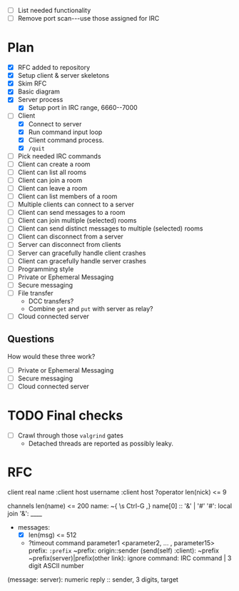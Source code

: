 - [ ] List needed functionality
- [ ] Remove port scan---use those assigned for IRC

# Plan

- [x] RFC added to repository
- [x] Setup client & server skeletons
- [x] Skim RFC
- [x] Basic diagram
- [x] Server process
	- [x] Setup port in IRC range, 6660--7000
- [ ] Client
	- [x] Connect to server
	- [x] Run command input loop
	- [x] Client command process.
	- [x] `/quit`
- [ ] Pick needed IRC commands
- [ ] Client can create a room
- [ ] Client can list all rooms
- [ ] Client can join a room
- [ ] Client can leave a room
- [ ] Client can list members of a room
- [ ] Multiple clients can connect to a server
- [ ] Client can send messages to a room
- [ ] Client can join multiple (selected) rooms
- [ ] Client can send distinct messages to multiple (selected) rooms
- [ ] Client can disconnect from a server
- [ ] Server can disconnect from clients
- [ ] Server can gracefully handle client crashes
- [ ] Client can gracefully handle server crashes
- [ ] Programming style
- [ ] Private or Ephemeral Messaging
- [ ] Secure messaging
- [ ] File transfer
	- DCC transfers?
	- Combine `get` and `put` with server as relay?
- [ ] Cloud connected server

## Questions

How would these three work?

- [ ] Private or Ephemeral Messaging
- [ ] Secure messaging
- [ ] Cloud connected server

# TODO Final checks

- [ ] Crawl through those `valgrind` gates
	- Detached threads are reported as possibly leaky.

# RFC

client
	real name :client host
	username :client host
	?operator
	len(nick) <= 9

channels
	len(name) <= 200
	name: ~{ \s Ctrl-G ,}
	name[0] :: '&' | '#'
		'#': local join
		'&': ____

- messages:
	- [x] len(msg) <= 512
	- ?timeout
<prefix> command parameter1 <parameter2, ... , parameter15>
	prefix:
		`:prefix`
		~prefix: origin::sender
		(send(self) :client): ~prefix
		~prefix(server)|prefix(other link): ignore
	command:
		IRC command | 3 digit ASCII number

(message: server): numeric reply :: sender, 3 digits, target

